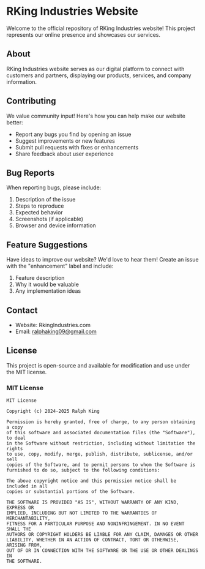 # RKing Industries Website

Welcome to the official repository of RKing Industries website! This project represents our online presence and showcases our services.

## About
RKing Industries website serves as our digital platform to connect with customers and partners, displaying our products, services, and company information.

## Contributing
We value community input! Here's how you can help make our website better:

- Report any bugs you find by opening an issue
- Suggest improvements or new features
- Submit pull requests with fixes or enhancements
- Share feedback about user experience

## Bug Reports
When reporting bugs, please include:
1. Description of the issue
2. Steps to reproduce
3. Expected behavior
4. Screenshots (if applicable)
5. Browser and device information

## Feature Suggestions
Have ideas to improve our website? We'd love to hear them! Create an issue with the "enhancement" label and include:
1. Feature description
2. Why it would be valuable
3. Any implementation ideas

## Contact
- Website: RkingIndustries.com
- Email: ralphaking09@gmail.com

## License

This project is open-source and available for modification and use under the MIT license.

### MIT License

```
MIT License

Copyright (c) 2024-2025 Ralph King

Permission is hereby granted, free of charge, to any person obtaining a copy
of this software and associated documentation files (the "Software"), to deal
in the Software without restriction, including without limitation the rights
to use, copy, modify, merge, publish, distribute, sublicense, and/or sell
copies of the Software, and to permit persons to whom the Software is
furnished to do so, subject to the following conditions:

The above copyright notice and this permission notice shall be included in all
copies or substantial portions of the Software.

THE SOFTWARE IS PROVIDED "AS IS", WITHOUT WARRANTY OF ANY KIND, EXPRESS OR
IMPLIED, INCLUDING BUT NOT LIMITED TO THE WARRANTIES OF MERCHANTABILITY,
FITNESS FOR A PARTICULAR PURPOSE AND NONINFRINGEMENT. IN NO EVENT SHALL THE
AUTHORS OR COPYRIGHT HOLDERS BE LIABLE FOR ANY CLAIM, DAMAGES OR OTHER
LIABILITY, WHETHER IN AN ACTION OF CONTRACT, TORT OR OTHERWISE, ARISING FROM,
OUT OF OR IN CONNECTION WITH THE SOFTWARE OR THE USE OR OTHER DEALINGS IN
THE SOFTWARE.
```

